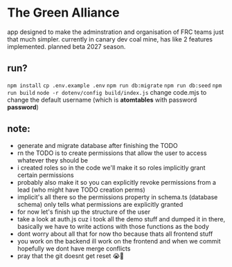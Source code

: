 # The Green Alliance
app designed to make the adminstration and organisation of FRC teams just that much simpler. currently in canary dev coal mine, has like 2 features implemented. planned beta 2027 season.
## run?
`npm install`
`cp .env.example .env`
`npm run db:migrate`
`npm run db:seed`
`npm run build`
`node -r dotenv/config build/index.js`
change code.mjs to change the default username (which is **atomtables** with password **password**)
## note:
- generate and migrate database after finishing the TODO
- rn the TODO is to create permissions that allow the user to access whatever they should be
- i created roles so in the code we'll make it so roles implicitly grant certain permissions
- probably also make it so you can explicitly revoke permissions from a lead (who might have TODO creation perms)
- implicit's all there so the permissions property in schema.ts (database schema) only tells what permissions are explicitly granted
- for now let's finish up the structure of the user
- take a look at auth.js cuz i took all the demo stuff and dumped it in there, basically we have to write actions with those functions as the body
- dont worry about all that for now tho because thats all frontend stuff
- you work on the backend ill work on the frontend and when we commit hopefully we dont have merge conflicts
- pray that the git doesnt get reset 😭🙏
